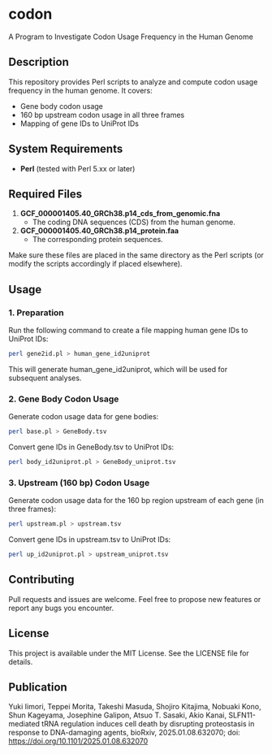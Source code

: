 # codon
A Program to Investigate Codon Usage Frequency in the Human Genome

## Description
This repository provides Perl scripts to analyze and compute codon usage frequency in the human genome. It covers:
- Gene body codon usage
- 160 bp upstream codon usage in all three frames
- Mapping of gene IDs to UniProt IDs

## System Requirements
- **Perl** (tested with Perl 5.xx or later)

## Required Files
1. **GCF_000001405.40_GRCh38.p14_cds_from_genomic.fna**  
   - The coding DNA sequences (CDS) from the human genome.
2. **GCF_000001405.40_GRCh38.p14_protein.faa**  
   - The corresponding protein sequences.

Make sure these files are placed in the same directory as the Perl scripts (or modify the scripts accordingly if placed elsewhere).

## Usage

### 1. Preparation
Run the following command to create a file mapping human gene IDs to UniProt IDs:
```bash
perl gene2id.pl > human_gene_id2uniprot
```
This will generate human_gene_id2uniprot, which will be used for subsequent analyses.

### 2. Gene Body Codon Usage
Generate codon usage data for gene bodies:
```bash
perl base.pl > GeneBody.tsv
```
Convert gene IDs in GeneBody.tsv to UniProt IDs:
```bash
perl body_id2uniprot.pl > GeneBody_uniprot.tsv
```
### 3. Upstream (160 bp) Codon Usage
Generate codon usage data for the 160 bp region upstream of each gene (in three frames):
```bash
perl upstream.pl > upstream.tsv
```
Convert gene IDs in upstream.tsv to UniProt IDs:
```bash
perl up_id2uniprot.pl > upstream_uniprot.tsv
```

## Contributing
Pull requests and issues are welcome. Feel free to propose new features or report any bugs you encounter.

## License
This project is available under the MIT License. See the LICENSE file for details.

## Publication
Yuki Iimori, Teppei Morita, Takeshi Masuda, Shojiro Kitajima, Nobuaki Kono, Shun Kageyama, Josephine Galipon, Atsuo T. Sasaki, Akio Kanai, SLFN11-mediated tRNA regulation induces cell death by disrupting proteostasis in response to DNA-damaging agents, bioRxiv, 2025.01.08.632070; doi: https://doi.org/10.1101/2025.01.08.632070
